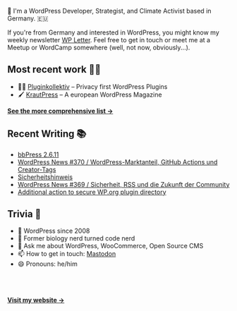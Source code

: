 👋 I'm a WordPress Developer, Strategist, and Climate Activist based in Germany. 🇪🇺

If you're from Germany and interested in WordPress, you might know my weekly newsletter [WP Letter](https://wpletter.de/). Feel free to get in touch or meet me at a Meetup or WordCamp somewhere (well, not now, obviously...).


## Most recent work 👷‍♂️

- 👨‍💻 [Pluginkollektiv](https://github.com/pluginkollektiv) – Privacy first WordPress Plugins
- 🖌️ [KrautPress](https://kraut.press) – A european WordPress Magazine

**[See the more comprehensive list &rarr;](https://simonkraft.com/what-i-do)**


## Recent Writing 📚

<!-- BLOG-POST-LIST:START -->
- [bbPress 2.6.11](https://www.wppodcast.de/podcast/bbpress-2-6-11/)
- [WordPress News #370 / WordPress-Marktanteil, GitHub Actions und Creator-Tags](https://feed.kraut.press/link/14399/16736974/370)
- [Sicherheitshinweis](https://www.wppodcast.de/podcast/sicherheitshinweis/)
- [WordPress News #369 / Sicherheit, RSS und die Zukunft der Community](https://feed.kraut.press/link/14399/16730254/369)
- [Additional action to secure WP.org plugin directory](https://feed.kraut.press/link/23937/16728868/additional-action-to-secure-plugin-directory)
<!-- BLOG-POST-LIST:END -->


## Trivia 🤪

- 👴 WordPress since 2008
- 🌱 Former biology nerd turned code nerd
- 💬 Ask me about WordPress, WooCommerce, Open Source CMS
- 📫 How to get in touch: [Mastodon](https://dewp.space/@simon)
- 😄 Pronouns: he/him

<br/><br/><br/>
**[Visit my website &rarr;](https://simonkraft.com/hi)**